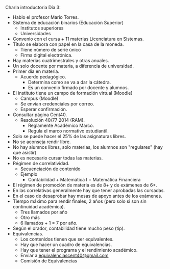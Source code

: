 Charla introductoria Día 3:

- Hablo el profesor Mario Torres.
- Sistema de educación binarios (Educación Superior)
    - Institutos superiores
    - Universidades
- Convenio con el cursa + 11 materias Licenciatura en Sistemas.
- Título se elabora con papel en la casa de la moneda.
    - Tiene número de serie único
    - Firma digital electrónica.
- Hay materias cuatrimestrales y otras anuales.
- Un solo docente por materia, a diferencia de universidad.
- Primer día en materia.
    - Acuerdo pedagógico.
        - Determina como se va a dar la cátedra.
        - Es un convenio firmado por docente y alumnos.
- El instituto tiene un campo de formación virtual (Moodle)
    - Campus (Moodle)
    - Se envían credenciales por correo.
    - Esperar confirmación.
- Consultar página Cent40.
    - Resolución 40/77 2014 (RAM).
        - Reglamente Académico Marco.
        - Regula el marco normativo estudiantil.
- Solo se puede hacer el 25% de las asignaturas libres.
- No se aconseja rendir libre.
- No hay alumnos libres, solo materias, los alumnos son "regulares" (hay que asistir)
- No es necesario cursar todas las materias.
- Régimen de correlatividad.
    - Secuenciación de contenido
    - Ejemplo
        - Contabilidad + Matemática I = Matemática Financiera
- El régimen de promoción de materia es de 8+ y de exámenes de 6+.
- En las correlativas generalmente hay que tener aprobadas las cursadas.
- En el caso de desaprobar hay mesas de apoyo antes de los exámenes.
- Tiempo máximo para rendir finales, 2 años (pero solo si son sin continuidad académica).
    - Tres llamados por año
    - Otro más
    - 6 llamados + 1 = 7 por año.
- Según el orador, contabilidad tiene mucho peso (tip).
- Equivalencias.
    - Los contenidos tienen que ser equivalentes.
    - Hay que hacer un cuadro de equivalencias.
    - Hay que tener el programa y el rendimiento académico.
    - Enviar a equivalenciascent40@gmail.com
    - Comisión de Equivalencias
